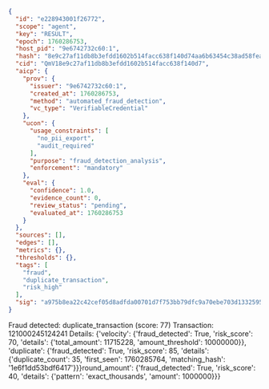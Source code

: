 ```json
{
  "id": "e228943001f26772",
  "scope": "agent",
  "key": "RESULT",
  "epoch": 1760286753,
  "host_pid": "9e6742732c60:1",
  "hash": "8e9c27af11db8b3efdd1602b514facc638f140d74aa6b63454c38ad58fea38af",
  "cid": "QmV18e9c27af11db8b3efdd1602b514facc638f140d7",
  "aicp": {
    "prov": {
      "issuer": "9e6742732c60:1",
      "created_at": 1760286753,
      "method": "automated_fraud_detection",
      "vc_type": "VerifiableCredential"
    },
    "ucon": {
      "usage_constraints": [
        "no_pii_export",
        "audit_required"
      ],
      "purpose": "fraud_detection_analysis",
      "enforcement": "mandatory"
    },
    "eval": {
      "confidence": 1.0,
      "evidence_count": 0,
      "review_status": "pending",
      "evaluated_at": 1760286753
    }
  },
  "sources": [],
  "edges": [],
  "metrics": {},
  "thresholds": {},
  "tags": [
    "fraud",
    "duplicate_transaction",
    "risk_high"
  ],
  "sig": "a975b8ea22c42cef05d8adfda00701d7f753bb79dfc9a70ebe703d13325953e8"
}
```

Fraud detected: duplicate_transaction (score: 77)
Transaction: 121000245124241
Details: {'velocity': {'fraud_detected': True, 'risk_score': 70, 'details': {'total_amount': 11715228, 'amount_threshold': 10000000}}, 'duplicate': {'fraud_detected': True, 'risk_score': 85, 'details': {'duplicate_count': 35, 'first_seen': 1760285764, 'matching_hash': '1e6f1dd53bdf6417'}}}round_amount': {'fraud_detected': True, 'risk_score': 40, 'details': {'pattern': 'exact_thousands', 'amount': 1000000}}}